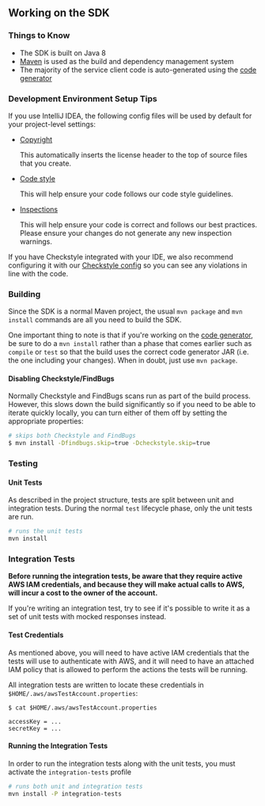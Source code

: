 ## Working on the SDK

### Things to Know
* The SDK is built on Java 8
* [Maven][maven] is used as the build and dependency management system
* The majority of the service client code is auto-generated using the [code
  generator][codegen]

### Development Environment Setup Tips
If you use IntelliJ IDEA, the following config files will be used by default for your project-level settings:

- [Copyright](https://raw.githubusercontent.com/aws/aws-sdk-java-v2/master/.idea/copyright/AWS_Java_SDK_2_0.xml)

  This automatically inserts the license header to the top of source files that you create.

- [Code style](https://raw.githubusercontent.com/aws/aws-sdk-java-v2/master/.idea/codeStyles/Project.xml)
  
  This will help ensure your code follows our code style guidelines.

- [Inspections](https://raw.githubusercontent.com/aws/aws-sdk-java-v2/master/.idea/inspectionProfiles/AWS_Java_SDK_2_0.xml)

  This will help ensure your code is correct and follows our best practices. Please ensure your changes do not generate any new inspection warnings.

If you have Checkstyle integrated with your IDE, we also recommend
configuring it with our
[Checkstyle config](https://raw.githubusercontent.com/aws/aws-sdk-java-v2/master/build-tools/src/main/resources/software/amazon/awssdk/checkstyle.xml)
so you can see any violations in line with the code.

### Building
Since the SDK is a normal Maven project, the usual `mvn package` and `mvn
install` commands are all you need to build the SDK.

One important thing to note is that if you're working on the [code
generator][codegen], be sure to do a `mvn install` rather than a phase that
comes earlier such as `compile` or `test` so that the build uses the
correct code generator JAR (i.e. the one including your changes). When in
doubt, just use `mvn package`.

#### Disabling Checkstyle/FindBugs
Normally Checkstyle and FindBugs scans run as part of the build process.
However, this slows down the build significantly so if you need to be able to
iterate quickly locally, you can turn either of them off by setting the
appropriate properties:

```sh
# skips both Checkstyle and FindBugs
$ mvn install -Dfindbugs.skip=true -Dcheckstyle.skip=true
```

### Testing
#### Unit Tests
As described in the project structure, tests are split between unit and
integration tests. During the normal `test` lifecycle phase, only the unit
tests are run.

```sh
# runs the unit tests
mvn install
```

### Integration Tests
__Before running the integration tests, be aware that they require active AWS
IAM credentials, and because they will make actual calls to AWS, will incur a
cost to the owner of the account.__

If you're writing an integration test, try to see if it's possible to write it
as a set of unit tests with mocked responses instead.

#### Test Credentials

As mentioned above, you will need to have active IAM credentials that the tests
will use to authenticate with AWS, and it will need to have an attached IAM
policy that is allowed to perform the actions the tests will be running.

All integration tests are written to locate these credentials in
`$HOME/.aws/awsTestAccount.properties`:

```
$ cat $HOME/.aws/awsTestAccount.properties

accessKey = ...
secretKey = ...
```

#### Running the Integration Tests

In order to run the integration tests along with the unit tests, you must
activate the `integration-tests` profile

```sh
# runs both unit and integration tests
mvn install -P integration-tests
```

[maven]: https://maven.apache.org/
[codegen]: https://github.com/aws/aws-sdk-java-v2/blob/master/codegen
